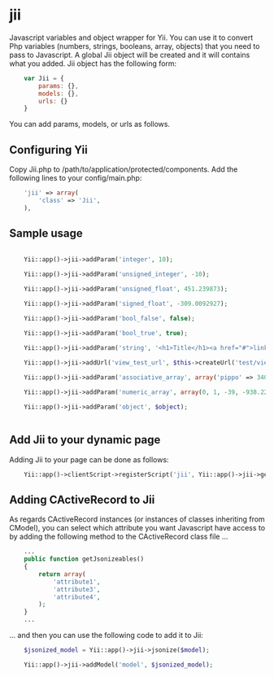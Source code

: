 jii
===
Javascript variables and object wrapper for Yii.
You can use it to convert Php variables (numbers, strings, booleans, array, objects) that you need to pass to Javascript.
A global Jii object will be created and it will contains what you added.
Jii object has the following form:
```javascript
	var Jii = {
		params: {},
		models: {},
		urls: {}
	}	
```

You can add params, models, or urls as follows.

## Configuring Yii
Copy Jii.php to /path/to/application/protected/components. Add the following lines to your config/main.php:
```php
	'jii' => array(
		'class' => 'Jii',
	),
```

## Sample usage
```php
	
	Yii::app()->jii->addParam('integer', 10);

	Yii::app()->jii->addParam('unsigned_integer', -10);

	Yii::app()->jii->addParam('unsigned_float', 451.239873);

	Yii::app()->jii->addParam('signed_float', -309.0092927);

	Yii::app()->jii->addParam('bool_false', false);

	Yii::app()->jii->addParam('bool_true', true);

	Yii::app()->jii->addParam('string', '<h1>Title</h1><a href="#">link</a>');
	
	Yii::app()->jii->addUrl('view_test_url', $this->createUrl('test/view', array('id' => 1)));

	Yii::app()->jii->addParam('associative_array', array('pippo' => 3409879, '+349287//' => '<a>link</a>'));

	Yii::app()->jii->addParam('numeric_array', array(0, 1, -39, -938.2223, '<a href="#">Prova</a>', true));

	Yii::app()->jii->addParam('object', $object);
	
```
## Add Jii to your dynamic page
Adding Jii to your page can be done as follows:
```php
	Yii::app()->clientScript->registerScript('jii', Yii::app()->jii->getScript(), CClientScript::POS_END);
```

## Adding CActiveRecord to Jii
As regards CActiveRecord instances (or instances of classes inheriting from CModel), you can select which attribute you want Javascript have access to by adding the following method to the CActiveRecord class file ...

```php
	...
	public function getJsonizeables()
	{
		return array(
			'attribute1',
			'attribute3',
			'attribute4',
		);
	}
	...
```
... and then you can use the following code to add it to Jii:
```php
	$jsonized_model = Yii::app()->jii->jsonize($model);

	Yii::app()->jii->addModel('model', $jsonized_model);
```